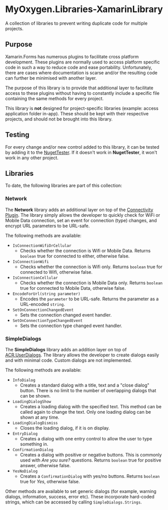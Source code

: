 # MyOxygen.Libraries-XamarinLibrary
A collection of libraries to prevent writing duplicate code for multiple projects.

## Purpose

Xamarin.Forms has numerous plugins to facilitate cross platform development. These plugins are normally used to access platform specific code in such a way to reduce code and ease portability. Unfortunately, there are cases where documentation is scarse and/or the resulting code can further be minimised with another layer. 

The purpose of this library is to provide that additional layer to facilitate access to these plugins without having to constantly include a specific file containing the same methods for every project.

This library is **not** designed for project-specific libraries (example: access application folder in-app). These should be kept with their respective projects, and should not be brought into this library.

## Testing

For every change and/or new control added to this library, it can be tested by adding it to the [NugetTester](https://github.com/MyOxygen/NugetTester-XamarinLibraryTester). If it doesn't work in **NugetTester**, it won't work in any other project.

## Libraries

To date, the following libraries are part of this collection:

### Network

The **Network** library adds an additional layer on top of the [Connectivity Plugin](https://github.com/jamesmontemagno/ConnectivityPlugin). The library simply allows the developer to quickly check for WiFi or Mobile Data connection, set an event for connection (type) changes, and encrypt URL parameters to be URL-safe.

The following methods are available:

- `IsConnectionWifiOrCellular`
  - Checks whether the connection is Wifi or Mobile Data. Returns `boolean` true for connected to either, otherwise false.
- `IsConnectionWifi`
  - Checks whether the connection is Wifi only. Returns `boolean` true for connected to Wifi, otherwise false.
- `IsConnectionCellular`
  - Checks whether the connection is Mobile Data only. Returns `boolean` true for connected to Mobile Data, otherwise false.
- `EncodeForUrl(string parameter)`
  - Encodes the `parameter` to be URL-safe. Returns the parameter as a URL-encoded `string`.
- `SetOnConnectionChangedEvent`
  - Sets the connection changed event handler.
- `SetOnConnectionTypeChangedEvent`
  - Sets the connection type changed event handler.

### SimpleDialogs

The **SimpleDialogs** library adds an addition layer on top of [ACR.UserDialogs](https://github.com/aritchie/userdialogs). The library allows the developer to create dialogs easily and with minimal code. Custom dialogs are not implemented.

The following methods are available:

- `InfoDialog`
  - Creates a standard dialog with a title, text and a "close dialog" button. There is no limit to the number of overlapping dialogs that can be shown.
- `LoadingDialogShow`
  - Creates a loading dialog with the specified text. This method can be called again to change the text. Only one loading dialog can be shown at any time.
- `LoadingDialogDismiss`
  - Closes the loading dialog, if it is on display.
- `EntryDialog`
  - Creates a dialog with one entry control to allow the user to type something in.
- `ConfirmationDialog`
  - Creates a dialog with positive or negative buttons. This is commonly used with _Are you sure?_ questions. Returns `boolean` true for positive answer, otherwise false.
- `YesNoDialog`
  - Creates a `ConfirmationDialog` with yes/no buttons. Returns `boolean` true for _Yes_, otherwise false.

Other methods are available to set generic dialogs (for example, warning dialogs, information, success, error etc). These incorporate hard-coded strings, which can be accessed by calling `SimpleDialogs.Strings`.
